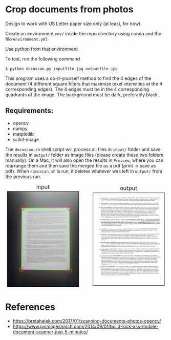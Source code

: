 # Crop documents from photos

Design to work with US Letter paper size only (at least, for now).

Create an environment `env/` inside the repo directory using conda and the file `environment.yml`

Use python from that environment.

To test, run the following command

```
$ python docuscan.py inputfile.jpg outputfile.jpg
```

This program uses a do-it-yourself method to find the 4 edges of the document (4 different square filters that maximize pixel intensities at the 4 corresponding edges).
The 4 edges must be in the 4 corresponding quadrants of the image. The background must be dark, preferably black.

## Requirements:
* opencv
* numpy
* matplotlib
* scikit-image

The `docuscan.sh` shell script will process all files in `input/` folder and save the results in `output/` folder as image files (please create these two folders manually). On a Mac, it will also open the results in `Preview`, where you can rearrange them and then save the merged file as a pdf (print -> save as pdf).
When `docuscan.sh` is run, it deletes whatever was left in `output/` from the previous run.

![demo](demo.png)


# References
* https://bretahajek.com/2017/01/scanning-documents-photos-opencv/
* https://www.pyimagesearch.com/2014/09/01/build-kick-ass-mobile-document-scanner-just-5-minutes/

